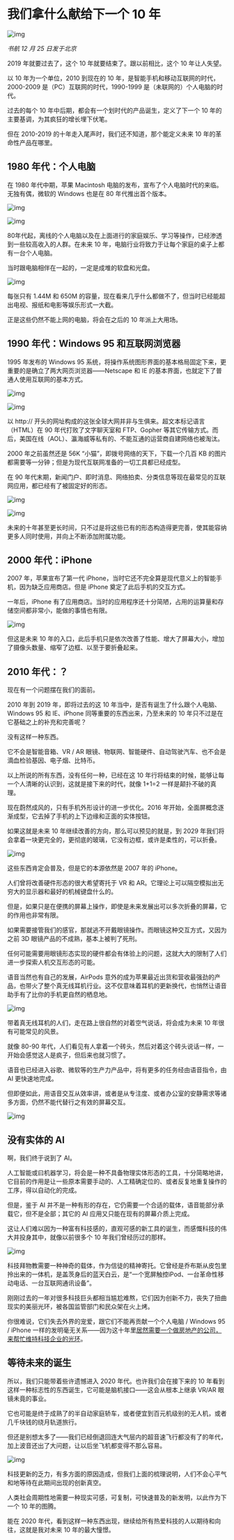 # 我们拿什么献给下一个 10 年

![img](https://lishuhang.me/img/2019/12/2020-banner.jpg)

*书航 12 月 25 日发于北京*

2019 年就要过去了，这个 10 年就要结束了。跟以前相比，这个 10 年让人失望。

以 10 年为一个单位，2010 到现在的 10 年，是智能手机和移动互联网的时代，2000-2009 是（PC）互联网的时代，1990-1999 是（未联网的）个人电脑的时代。

过去的每个 10 年中后期，都会有一个划时代的产品诞生，定义了下一个 10 年的主要基调，为其疯狂的增长埋下伏笔。

但在 2010-2019 的十年走入尾声时，我们还不知道，那个能定义未来 10 年的革命性产品在哪里。

## 1980 年代：个人电脑

在 1980 年代中期，苹果 Macintosh 电脑的发布，宣布了个人电脑时代的来临。无独有偶，微软的 Windows 也是在 80 年代推出首个版本。

![img](https://lishuhang.me/img/2019/12/macintosh-1984.jpg)

![img](https://lishuhang.me/img/2019/12/windows-v1.jpg)

80年代起，离线的个人电脑以及在上面进行的家庭娱乐、学习等操作，已经渗透到一些较高收入的人群。在未来 10 年，电脑行业将致力于让每个家庭的桌子上都有一台个人电脑。

当时跟电脑相伴在一起的，一定是成堆的软盘和光盘。

![img](https://lishuhang.me/img/2019/12/cdrom.jpg)

每张只有 1.44M 和 650M 的容量，现在看来几乎什么都做不了，但当时已经能超出电视、报纸和电影等娱乐形式一大截。

正是这些仍然不能上网的电脑，将会在之后的 10 年派上大用场。

## 1990 年代：Windows 95 和互联网浏览器

1995 年发布的 Windows 95 系统，将操作系统图形界面的基本格局固定下来，更重要的是确立了两大网页浏览器——Netscape 和 IE 的基本界面，也就定下了普通人使用互联网的基本方式。

![img](https://lishuhang.me/img/2019/12/netscape.jpg)

![img](https://lishuhang.me/img/2019/12/iexplore.jpg)

以 http:// 开头的网址构成的这张全球大网并非与生俱来。超文本标记语言（HTML）在 90 年代打败了文字聊天室和 FTP、Gopher 等其它传输方式。而后，美国在线（AOL）、瀛海威等私有的、不能互通的运营商自建网络也被淘汰。

2000 年之前虽然还是 56K “小猫”，即拨号网络的天下，下载一个几百 KB 的图片都需要等一分钟；但是为现代互联网准备的一切工具都已经成型。

在 90 年代末期，新闻门户、即时消息、网络拍卖、分类信息等现在最常见的互联网应用，都已经有了被固定好的形态。

![img](https://lishuhang.me/img/2019/12/amazon-1999.jpg)

![img](https://lishuhang.me/img/2019/12/people-s-daily-2000.jpg)

未来的十年甚至更长时间，只不过是将这些已有的形态构造得更完善，使其能容纳更多人同时使用，并向上不断添加附属功能。

## 2000 年代：iPhone

2007 年，苹果宣布了第一代 iPhone，当时它还不完全算是现代意义上的智能手机，因为缺乏应用商店。但是 iPhone 奠定了此后手机的交互方式。

一年后，iPhone 有了应用商店。当时的应用程序还十分简陋，占用的运算量和存储空间都非常小，能做的事情也有限。

![img](https://lishuhang.me/img/2019/12/iphone-os-app-store.jpg)

但这是未来 10 年的入口，此后手机只是依次改善了性能、增大了屏幕大小，增加了摄像头数量、缩窄了边框、以至于要折叠起来。

## 2010 年代：？

现在有一个问题摆在我们的面前。

2010 年到 2019 年，即将过去的这 10 年当中，是否有诞生了什么跟个人电脑、Windows 95 和 IE、iPhone 同等重要的东西出来，乃至未来的 10 年只不过是在它基础之上的补充和完善呢？

没有这样一种东西。

它不会是智能音箱、VR / AR 眼镜、物联网、智能硬件、自动驾驶汽车、也不会是滴血检验基因、电子烟、比特币。

以上所说的所有东西，没有任何一种，已经在这 10 年行将结束的时候，能够让每一个人清晰的认识到，这就是接下来的时代，就像 1+1=2 一样是颠扑不破的真理。

现在蔚然成风的，只有手机外形设计的进一步优化。2016 年开始，全面屏概念逐渐成型，它去掉了手机的上下边缘和正面的实体按钮。

如果这就是未来 10 年继续改善的方向，那么可以预见的就是，到 2029 年我们将会拿着一块更完全的，更彻底的玻璃，它没有边框，或许是柔性的，可以折叠。

![img](https://lishuhang.me/img/2019/12/ms-future-vision.jpg)

这些东西肯定会普及，但是它的本源依然是 2007 年的 iPhone。

人们曾将改善硬件形态的很大希望寄托于 VR 和 AR。它理论上可以隔空模拟出无穷大的显示器和最好的机械键盘什么的。

但是，如果只是在便携的屏幕上操作，即使是未来发展出可以多次折叠的屏幕，它的作用也非常有限。

如果需要接管我们的感官，那就逃不开戴眼镜操作。而眼镜这种交互方式，又因为之前 3D 眼镜产品的不成熟，基本上被判了死刑。

任何可能需要用眼镜形态实现的硬件都会有体验上的问题，这就大大的限制了人们进一步探索人机交互形态的可能。

语音当然也有自己的发展，AirPods 意外的成为苹果最近出货和营收最强劲的产品，也带火了整个真无线耳机行业。这不仅意味着耳机的更新换代，也悄然让语音助手有了比你的手机更自然的栖息地。

![img](https://lishuhang.me/img/2019/12/airpods.jpg)

带着真无线耳机的人们，走在路上很自然的对着空气说话，将会成为未来 10 年很有可能常见的风景。

就像 80-90 年代，人们看见有人拿着一个砖头，然后对着这个砖头说话一样，一开始会感觉这人是疯子，但后来也就习惯了。

语音也已经进入谷歌、微软等的生产力产品中，将有更多的任务经由语音指令，由 AI 更快速地完成。

但即便如此，用语音交互从效率讲，或者是从专注度、或者办公室的安静需求等诸多方面，仍然不能代替行之有效的屏幕交互。

![img](https://lishuhang.me/img/2019/12/im-using-tnt.jpg)

## 没有实体的 AI

啊，我们终于说到了 AI。

人工智能或曰机器学习，将会是一种不具备物理实体形态的工具，十分简略地讲，它目前的作用是让一些原本需要手动的、人工精确定位的、或者反复地重复操作的工序，得以自动化的完成。

但是，鉴于 AI 并不是一种有形的存在，它仍需要一个合适的载体，语音能部分承载它，但不是全部；其它的 AI 应用又只能在现有的屏幕介质上完成。

这让人们难以因为一种富有科技感的，直观可感的新工具的诞生，而感慨科技的伟大并投身其中，就像以前很多个 10 年我们曾经历过的那样。

![img](https://lishuhang.me/img/2019/12/windows-95-tokyo.jpg)

科技拜物教需要一种神奇的载体，作为信徒的精神寄托。它曾经是乔布斯从皮包里拎出来的一体机，是盖茨身后的蓝天白云，是“一个宽屏触控iPod、一台革命性移动电话、一台互联网通讯设备”。

刚刚过去的一年对很多科技巨头都相当尴尬难熬，它们因为创新不力，丧失了扭曲现实的美丽光环，被各国监管部门和民众架在火上烤。

你很难说，它们失去外界的宠爱，跟它们不能再贡献一个个人电脑 / Windows 95 / iPhone 一样的发明毫无关系——因为这十年里[居然需要一个做房地产的公司，来帮忙维持科技企业的光环](https://mp.weixin.qq.com/s/HsUTJQvJO1aGxk6vfcQvqQ)。

## 等待未来的诞生

所以，我们只能带着些许遗憾进入 2020 年代。也许我们会在接下来的 10 年看到这样一种标志性的东西诞生，它可能是脑机接口——这会从根本上继承 VR/AR 眼镜未竟的事业。

它也可能是终于成熟了的半自动家庭轿车，或者便宜到百元机级别的无人机，或者几千块钱的绕月轨道旅行。

但还是别想太多了——我们已经倒退回连大气层内的超音速飞行都没有了的年代，加上波音还出了大问题，让以后坐飞机都变得不那么容易。

![img](https://lishuhang.me/img/2019/12/concord-plane.jpg)

科技更新的乏力，有多方面的原因造成，但我们上面的梳理说明，人们不会心平气和地等待在此期间出现的创新真空。

人类社会周期性地需要一种现实可感，可复制，可快速普及的新发明，以此作为下一个 10 年的图腾。

能在 2020 年代，看到这样一种东西出现，继续给所有热爱科技的人以期待和向往，这就是我对未来 10 年的最大憧憬。